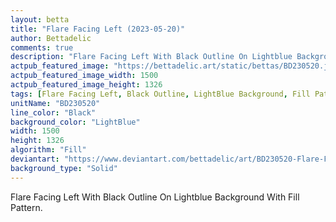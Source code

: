 ```yaml
---
layout: betta
title: "Flare Facing Left (2023-05-20)"
author: Bettadelic
comments: true
description: "Flare Facing Left With Black Outline On Lightblue Background With Fill Pattern."
actpub_featured_image: "https://bettadelic.art/static/bettas/BD230520.jpg"
actpub_featured_image_width: 1500
actpub_featured_image_height: 1326
tags: [Flare Facing Left, Black Outline, LightBlue Background, Fill Pattern, May 2023, Solid Background Pattern]
unitName: "BD230520"
line_color: "Black"
background_color: "LightBlue"
width: 1500
height: 1326
algorithm: "Fill"
deviantart: "https://www.deviantart.com/bettadelic/art/BD230520-Flare-Facing-Left-2023-05-20-963410918"
background_type: "Solid"
---
```


Flare Facing Left With Black Outline On Lightblue Background With Fill Pattern.
